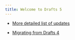 ```yaml
---
title: Welcome to Drafts 5
---
```



- [More detailed list of updates](/gettingstarted/overview)

- [Migrating from Drafts 4](/gettingstarted/migration)
